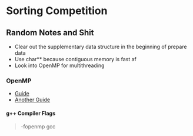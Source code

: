 # Sorting Competition

## Random Notes and Shit
- Clear out the supplementary data structure in the beginning of prepare data
- Use char** because contiguous memory is fast af
- Look into OpenMP for multithreading

### OpenMP
- [Guide](http://openmp.org/mp-documents/omp-hands-on-SC08.pdf)
- [Another Guide](http://bisqwit.iki.fi/story/howto/openmp/)

#### g++ Compiler Flags
> -fopenmp gcc
